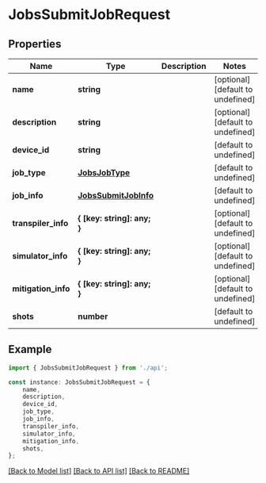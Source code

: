 # JobsSubmitJobRequest


## Properties

Name | Type | Description | Notes
------------ | ------------- | ------------- | -------------
**name** | **string** |  | [optional] [default to undefined]
**description** | **string** |  | [optional] [default to undefined]
**device_id** | **string** |  | [default to undefined]
**job_type** | [**JobsJobType**](JobsJobType.md) |  | [default to undefined]
**job_info** | [**JobsSubmitJobInfo**](JobsSubmitJobInfo.md) |  | [default to undefined]
**transpiler_info** | **{ [key: string]: any; }** |  | [optional] [default to undefined]
**simulator_info** | **{ [key: string]: any; }** |  | [optional] [default to undefined]
**mitigation_info** | **{ [key: string]: any; }** |  | [optional] [default to undefined]
**shots** | **number** |  | [default to undefined]

## Example

```typescript
import { JobsSubmitJobRequest } from './api';

const instance: JobsSubmitJobRequest = {
    name,
    description,
    device_id,
    job_type,
    job_info,
    transpiler_info,
    simulator_info,
    mitigation_info,
    shots,
};
```

[[Back to Model list]](../README.md#documentation-for-models) [[Back to API list]](../README.md#documentation-for-api-endpoints) [[Back to README]](../README.md)
